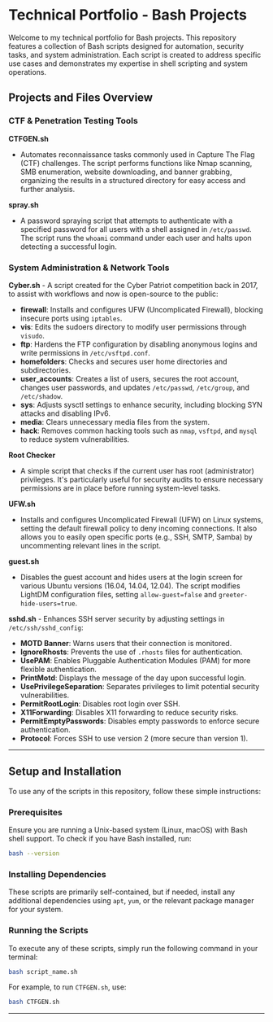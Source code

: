 # Technical Portfolio - Bash Projects

Welcome to my technical portfolio for Bash projects. This repository features a collection of Bash scripts designed for automation, security tasks, and system administration. Each script is created to address specific use cases and demonstrates my expertise in shell scripting and system operations.
## Projects and Files Overview


### **CTF & Penetration Testing Tools**


**CTFGEN.sh**  
* Automates reconnaissance tasks commonly used in Capture The Flag (CTF) challenges. The script performs functions like Nmap scanning, SMB enumeration, website downloading, and banner grabbing, organizing the results in a structured directory for easy access and further analysis.

**spray.sh**  
* A password spraying script that attempts to authenticate with a specified password for all users with a shell assigned in `/etc/passwd`. The script runs the `whoami` command under each user and halts upon detecting a successful login.

### **System Administration & Network Tools**

**Cyber.sh**  - A script created for the Cyber Patriot competition back in 2017, to assist with workflows and now is open-source to the public:
- **firewall**: Installs and configures UFW (Uncomplicated Firewall), blocking insecure ports using `iptables`.
- **vis**: Edits the sudoers directory to modify user permissions through `visudo`.
- **ftp**: Hardens the FTP configuration by disabling anonymous logins and write permissions in `/etc/vsftpd.conf`.
- **homefolders**: Checks and secures user home directories and subdirectories.
- **user_accounts**: Creates a list of users, secures the root account, changes user passwords, and updates `/etc/passwd`, `/etc/group`, and `/etc/shadow`.
- **sys**: Adjusts sysctl settings to enhance security, including blocking SYN attacks and disabling IPv6.
- **media**: Clears unnecessary media files from the system.
- **hack**: Removes common hacking tools such as `nmap`, `vsftpd`, and `mysql` to reduce system vulnerabilities.

**Root Checker**  
* A simple script that checks if the current user has root (administrator) privileges. It's particularly useful for security audits to ensure necessary permissions are in place before running system-level tasks.

**UFW.sh**  
* Installs and configures Uncomplicated Firewall (UFW) on Linux systems, setting the default firewall policy to deny incoming connections. It also allows you to easily open specific ports (e.g., SSH, SMTP, Samba) by uncommenting relevant lines in the script.

**guest.sh**  
* Disables the guest account and hides users at the login screen for various Ubuntu versions (16.04, 14.04, 12.04). The script modifies LightDM configuration files, setting `allow-guest=false` and `greeter-hide-users=true`.

**sshd.sh**  - Enhances SSH server security by adjusting settings in `/etc/ssh/sshd_config`:
- **MOTD Banner**: Warns users that their connection is monitored.
- **IgnoreRhosts**: Prevents the use of `.rhosts` files for authentication.
- **UsePAM**: Enables Pluggable Authentication Modules (PAM) for more flexible authentication.
- **PrintMotd**: Displays the message of the day upon successful login.
- **UsePrivilegeSeparation**: Separates privileges to limit potential security vulnerabilities.
- **PermitRootLogin**: Disables root login over SSH.
- **X11Forwarding**: Disables X11 forwarding to reduce security risks.
- **PermitEmptyPasswords**: Disables empty passwords to enforce secure authentication.
- **Protocol**: Forces SSH to use version 2 (more secure than version 1).

---

## Setup and Installation

To use any of the scripts in this repository, follow these simple instructions:

### Prerequisites

Ensure you are running a Unix-based system (Linux, macOS) with Bash shell support. To check if you have Bash installed, run:
```bash
bash --version
```

### Installing Dependencies

These scripts are primarily self-contained, but if needed, install any additional dependencies using `apt`, `yum`, or the relevant package manager for your system.

### Running the Scripts

To execute any of these scripts, simply run the following command in your terminal:
```bash
bash script_name.sh
```

For example, to run `CTFGEN.sh`, use:
```bash
bash CTFGEN.sh
```

---
